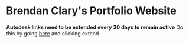 # Brendan Clary's Portfolio Website

__Autodesk links need to be extended every 30 days to remain active__
Do this by going [here](https://viewer.autodesk.com/designviews) and clicking extend
